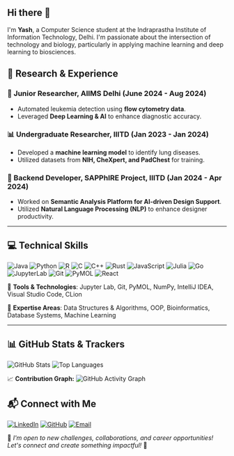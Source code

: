 ## Hi there 👋


I'm **Yash**, a Computer Science student at the Indraprastha Institute of Information Technology, Delhi. I'm passionate about the intersection of technology and biology, particularly in applying machine learning and deep learning to biosciences.

## 🔬 Research & Experience

### 🏥 Junior Researcher, AIIMS Delhi (June 2024 - Aug 2024)
- Automated leukemia detection using **flow cytometry data**.
- Leveraged **Deep Learning & AI** to enhance diagnostic accuracy.

### 📊 Undergraduate Researcher, IIITD (Jan 2023 - Jan 2024)
- Developed a **machine learning model** to identify lung diseases.
- Utilized datasets from **NIH, CheXpert, and PadChest** for training.

### 🎨 Backend Developer, SAPPhIRE Project, IIITD (Jan 2024 - Apr 2024)
- Worked on **Semantic Analysis Platform for AI-driven Design Support**.
- Utilized **Natural Language Processing (NLP)** to enhance designer productivity.

---

## 💻 Technical Skills

![Java](https://img.shields.io/badge/Java-ED8B00?style=for-the-badge&logo=java&logoColor=white)
![Python](https://img.shields.io/badge/Python-3776AB?style=for-the-badge&logo=python&logoColor=white)
![R](https://img.shields.io/badge/R-276DC3?style=for-the-badge&logo=r&logoColor=white)
![C](https://img.shields.io/badge/C-00599C?style=for-the-badge&logo=c&logoColor=white)
![C++](https://img.shields.io/badge/C++-00599C?style=for-the-badge&logo=c%2B%2B&logoColor=white)
![Rust](https://img.shields.io/badge/Rust-000000?style=for-the-badge&logo=rust&logoColor=white)
![JavaScript](https://img.shields.io/badge/JavaScript-F7DF1E?style=for-the-badge&logo=javascript&logoColor=black)
![Julia](https://img.shields.io/badge/Julia-9558B2?style=for-the-badge&logo=julia&logoColor=white)
![Go](https://img.shields.io/badge/Go-00ADD8?style=for-the-badge&logo=go&logoColor=white)
![JupyterLab](https://img.shields.io/badge/JupyterLab-F37626?style=for-the-badge&logo=Jupyter&logoColor=white)
![Git](https://img.shields.io/badge/Git-F05032?style=for-the-badge&logo=Git&logoColor=white)
![PyMOL](https://img.shields.io/badge/PyMOL-73777B?style=for-the-badge&logo=PyMOL&logoColor=white)
![React](https://img.shields.io/badge/React-61DAFB?style=for-the-badge&logo=react&logoColor=white)




🔹 **Tools & Technologies**: Jupyter Lab, Git, PyMOL, NumPy, IntelliJ IDEA, Visual Studio Code, CLion

🔹 **Expertise Areas**: Data Structures & Algorithms, OOP, Bioinformatics, Database Systems, Machine Learning

---

## 📊 GitHub Stats & Trackers

![GitHub Stats](https://github-readme-stats.vercel.app/api?username=yashhhhhhhhh504&show_icons=true&theme=radical)
![Top Languages](https://github-readme-stats.vercel.app/api/top-langs/?username=yashhhhhhhhh504&layout=compact&theme=radical)

📈 **Contribution Graph:**
![GitHub Activity Graph](https://github-readme-activity-graph.vercel.app/graph?username=yashhhhhhhhh504&theme=react-dark)



## 📬 Connect with Me

[![LinkedIn](https://img.shields.io/badge/LinkedIn-0077B5?style=for-the-badge&logo=linkedin&logoColor=white)](https://www.linkedin.com/in/yashdhiman28/)
[![GitHub](https://img.shields.io/badge/GitHub-181717?style=for-the-badge&logo=github&logoColor=white)](https://github.com/yashhhhhhhhh504)
[![Email](https://img.shields.io/badge/Email-D14836?style=for-the-badge&logo=gmail&logoColor=white)](mailto:yash21504@iiitd.ac.in)

📢 *I'm open to new challenges, collaborations, and career opportunities! Let's connect and create something impactful!* 🚀
